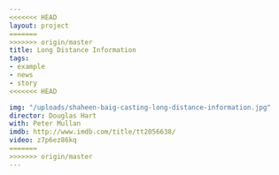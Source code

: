 ```yaml
---
<<<<<<< HEAD
layout: project
=======
>>>>>>> origin/master
title: Long Distance Information
tags:
- example
- news
- story
<<<<<<< HEAD

img: "/uploads/shaheen-baig-casting-long-distance-information.jpg"
director: Douglas Hart
with: Peter Mullan
imdb: http://www.imdb.com/title/tt2056638/
video: z7p6ez86kq
=======
>>>>>>> origin/master
---
```


